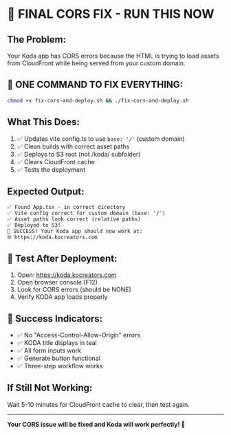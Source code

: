 # 🔧 FINAL CORS FIX - RUN THIS NOW

## **The Problem:**
Your Koda app has CORS errors because the HTML is trying to load assets from CloudFront while being served from your custom domain.

## **🚀 ONE COMMAND TO FIX EVERYTHING:**

```bash
chmod +x fix-cors-and-deploy.sh && ./fix-cors-and-deploy.sh
```

## **What This Does:**
1. ✅ Updates vite.config.ts to use `base: '/'` (custom domain)
2. ✅ Clean builds with correct asset paths
3. ✅ Deploys to S3 root (not /koda/ subfolder)
4. ✅ Clears CloudFront cache
5. ✅ Tests the deployment

## **Expected Output:**
```
✅ Found App.tsx - in correct directory
✅ Vite config correct for custom domain (base: '/')
✅ Asset paths look correct (relative paths)
✅ Deployed to S3!
🌟 SUCCESS! Your Koda app should now work at:
🌐 https://koda.kocreators.com
```

## **🧪 Test After Deployment:**
1. Open: https://koda.kocreators.com
2. Open browser console (F12)
3. Look for CORS errors (should be NONE)
4. Verify KODA app loads properly

## **🎯 Success Indicators:**
- ✅ No "Access-Control-Allow-Origin" errors
- ✅ KODA title displays in teal
- ✅ All form inputs work
- ✅ Generate button functional
- ✅ Three-step workflow works

## **If Still Not Working:**
Wait 5-10 minutes for CloudFront cache to clear, then test again.

---

**Your CORS issue will be fixed and Koda will work perfectly! 🎉**